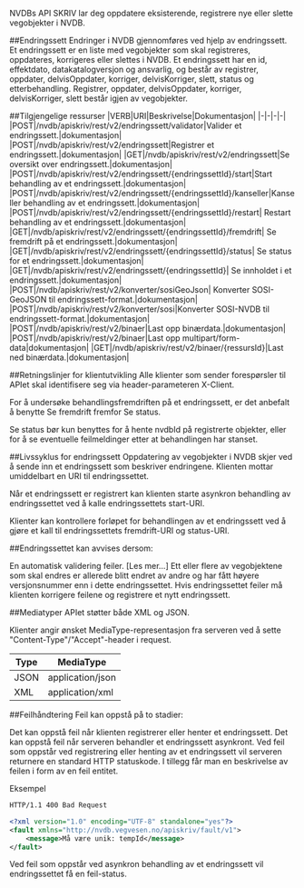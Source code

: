 NVDBs API SKRIV lar deg oppdatere eksisterende, registrere nye eller slette vegobjekter i NVDB.

##Endringssett
Endringer i NVDB gjennomføres ved hjelp av endringssett. Et endringssett er en liste med vegobjekter som skal registreres, oppdateres, korrigeres eller slettes i NVDB. Et endringssett har en id, effektdato, datakatalogversjon og ansvarlig, og består av registrer, oppdater, delvisOppdater, korriger, delvisKorriger, slett, status og etterbehandling. Registrer, oppdater, delvisOppdater, korriger, delvisKorriger, slett består igjen av vegobjekter.


##Tilgjengelige ressurser
|VERB|URI|Beskrivelse|Dokumentasjon|
|-|-|-|-|
|POST|/nvdb/apiskriv/rest/v2/endringssett/validator|Valider et endringssett.|dokumentasjon|
|POST|/nvdb/apiskriv/rest/v2/endringssett|Registrer et endringssett.|dokumentasjon|
|GET|/nvdb/apiskriv/rest/v2/endringssett|Se oversikt over endringssett.|dokumentasjon|
|POST|/nvdb/apiskriv/rest/v2/endringssett/{endringssettId}/start|Start behandling av et endringssett.|dokumentasjon|
|POST|/nvdb/apiskriv/rest/v2/endringssett/{endringssettId}/kanseller|Kanseller behandling av et endringssett.|dokumentasjon|
|POST|/nvdb/apiskriv/rest/v2/endringssett/{endringssettId}/restart|	Restart behandling av et endringssett.|dokumentasjon|
|GET|/nvdb/apiskriv/rest/v2/endringssett/{endringssettId}/fremdrift|	Se fremdrift på et endringssett.|dokumentasjon|
|GET|/nvdb/apiskriv/rest/v2/endringssett/{endringssettId}/status|	Se status for et endringssett.|dokumentasjon|
|GET|/nvdb/apiskriv/rest/v2/endringssett/{endringssettId}|	Se innholdet i et endringssett.|dokumentasjon|
|POST|/nvdb/apiskriv/rest/v2/konverter/sosiGeoJson|	Konverter SOSI-GeoJSON til endringssett-format.|dokumentasjon|
|POST|/nvdb/apiskriv/rest/v2/konverter/sosi|Konverter SOSI-NVDB til endringssett-format.|dokumentasjon|
|POST|/nvdb/apiskriv/rest/v2/binaer|Last opp binærdata.|dokumentasjon|
|POST|/nvdb/apiskriv/rest/v2/binaer|Last opp multipart/form-data|dokumentasjon|
|GET|/nvdb/apiskriv/rest/v2/binaer/{ressursId}|Last ned binærdata.|dokumentasjon|


##Retningslinjer for klientutvikling
Alle klienter som sender forespørsler til APIet skal identifisere seg via header-parameteren X-Client.

For å undersøke behandlingsfremdriften på et endringssett, er det anbefalt å benytte Se fremdrift fremfor Se status.

Se status bør kun benyttes for å hente nvdbId på registrerte objekter, eller for å se eventuelle feilmeldinger etter at behandlingen har stanset.

##Livssyklus for endringssett
Oppdatering av vegobjekter i NVDB skjer ved å sende inn et endringssett som beskriver endringene. Klienten mottar umiddelbart en URI til endringssettet.

Når et endringssett er registrert kan klienten starte asynkron behandling av endringssettet ved å kalle endringssettets start-URI.

Klienter kan kontrollere forløpet for behandlingen av et endringssett ved å gjøre et kall til endringssettets fremdrift-URI og status-URI.


##Endringssettet kan avvises dersom:

En automatisk validering feiler. [Les mer...]
Ett eller flere av vegobjektene som skal endres er allerede blitt endret av andre og har fått høyere versjonsnummer enn i dette endringssettet.
Hvis endringssettet feiler må klienten korrigere feilene og registrere et nytt endringssett.

##Mediatyper
APIet støtter både XML og JSON.

Klienter angir ønsket MediaType-representasjon fra serveren ved å sette "Content-Type"/"Accept"-header i request.

|Type|MediaType|
|-|-|
|JSON|application/json|
|XML|application/xml|

##Feilhåndtering
Feil kan oppstå på to stadier:

Det kan oppstå feil når klienten registrerer eller henter et endringssett.
Det kan oppstå feil når serveren behandler et endringssett asynkront.
Ved feil som oppstår ved registrering eller henting av et endringssett vil serveren returnere en standard HTTP statuskode. I tillegg får man en beskrivelse av feilen i form av en feil entitet.

Eksempel

```xml
HTTP/1.1 400 Bad Request

<?xml version="1.0" encoding="UTF-8" standalone="yes"?>
<fault xmlns="http://nvdb.vegvesen.no/apiskriv/fault/v1">
    <message>Må være unik: tempId</message>
</fault>
```

Ved feil som oppstår ved asynkron behandling av et endringssett vil endringssettet få en feil-status.
